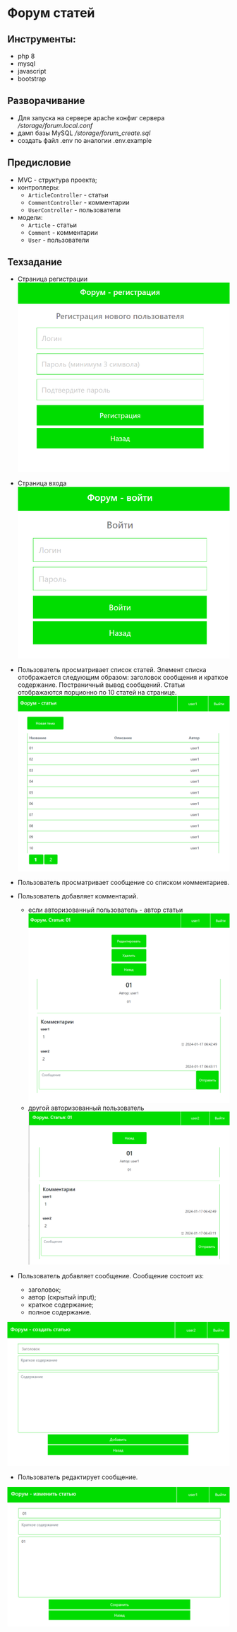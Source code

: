 # Форум статей

## Инструменты:
- php 8
- mysql
- javascript
- bootstrap

## Разворачивание
+ Для запуска на сервере apache конфиг сервера */storage/forum.local.conf*
+ дамп базы MySQL */storage/forum_create.sql*
+ создать файл .env по аналогии .env.example

## Предисловие
* MVC - структура проекта;
* контроллеры:
    + ``ArticleController`` - статьи
    + ``CommentController`` - комментарии
    + ``UserController`` - пользователи
* модели:
    + ``Article`` - статьи
    + ``Comment`` - комментарии
    + ``User`` - пользователи

## Техзадание
+ Страница регистрации
![Регистрация](/storage/images/register.png)

+ Страница входа
![Авторизация](/storage/images/login.png)

+ Пользователь просматривает список статей. Элемент списка отображается
следующим образом: заголовок сообщения и краткое содержание. Постраничный вывод сообщений. Статьи отображаются порционно по 10 статей на странице.
![список статей](/storage/images/articles.png)
+ Пользователь просматривает сообщение со списком комментариев.
+ Пользователь добавляет комментарий.
    * если авторизованный пользователь - автор статьи
![список статей](/storage/images/showmy.png)
    * другой авторизованный пользователь
![список статей](/storage/images/show.png)
+ Пользователь добавляет сообщение. Сообщение состоит из:
    * заголовок;
    * автор (скрытый input);
    * краткое содержание;
    * полное содержание.

![список статей](/storage/images/create.png)
+ Пользователь редактирует сообщение.

![список статей](/storage/images/edit.png)
